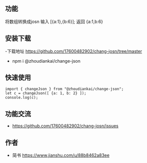 ## 功能

将数组转换成josn
输入   [{a:1},{b:6}];
返回    {a:1,b:6}
## 安装下载
-下载地址 https://github.com/17600482902/chang-josn/tree/master
- npm i @zhoudiankai/change-json

## 快速使用
    import { changeJson } from "@zhoudiankai/change-json";
    let c = changeJson([ {a: 1, b: 2} ]);
	console.log(c);
## 功能交流
- https://github.com/17600482902/chang-josn/issues

## 作者

- 简书 https://www.jianshu.com/u/88b8462a83ee

 